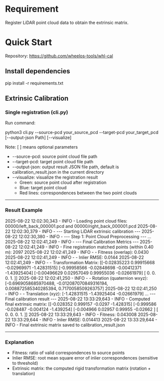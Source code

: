 # Requirement

Register LiDAR point cloud data to obtain the extrinsic matrix.  

# Quick Start

Repository: https://github.com/wheelos-tools/whl-cal  

## Install dependencies

pip install -r requirements.txt

## Extrinsic Calibration

### Single registration (cli.py)

Run command:

python3 cli.py --source-pcd your_source_pcd --target-pcd your_target_pcd [--output-json Path] [--visualize]

Note: [ ] means optional parameters

- --source-pcd: source point cloud file path
- --target-pcd: target point cloud file path
- --output-json: output result JSON file path, default is calibration_result.json in the current directory
- --visualize: visualize the registration result
  - Green: source point cloud after registration
  - Blue: target point cloud
  - Red lines: correspondences between the two point clouds

---

### Result Example

2025-08-22 12:02:30,343 - INFO - Loading point cloud files: 00000/left_back_000001.pcd and 00000/right_back_000001.pcd
2025-08-22 12:02:30,379 - INFO - --- Starting LiDAR extrinsic calibration ---
2025-08-22 12:02:30,380 - INFO - --- Step 1: Point Cloud Preprocessing ---
...
2025-08-22 12:02:41,249 - INFO - 
--- Final Calibration Metrics ---
2025-08-22 12:02:41,249 - INFO - Fine registration matched points (within 0.40 m): 2097
2025-08-22 12:02:41,249 - INFO -   - Fitness (overlap): 0.0430
2025-08-22 12:02:41,249 - INFO -   - Inlier RMSE: 0.0144
2025-08-22 12:02:41,249 - INFO -   - Transformation Matrix:
[[-0.02835223  0.99915668 -0.02969971 -1.42831515]
 [-0.99958566 -0.02848698 -0.00412371 -1.43925404]
 [-0.00496629  0.02957049  0.99955036 -0.02661979]
 [ 0.          0.          0.          1.        ]]
2025-08-22 12:02:41,250 - INFO -   - Rotation (quaternion wxyz): [-0.6969058685970488, -0.012087070849316194, 0.008872585340285394, 0.7170058509263757]
2025-08-22 12:02:41,250 - INFO -   - Translation (xyz): [-1.42831515 -1.43925404 -0.02661979]
...
--- Final calibration result ---
2025-08-22 13:33:29,643 - INFO - Computed final extrinsic matrix:
[[-0.028352  0.999157 -0.0297   -1.428315]
 [-0.999586 -0.028487 -0.004124 -1.439254]
 [-0.004966  0.02957   0.99955  -0.02662 ]
 [ 0.        0.        0.        1.      ]]
2025-08-22 13:33:29,643 - INFO - Fitness: 0.043008
2025-08-22 13:33:29,644 - INFO - Inlier RMSE: 0.014413
2025-08-22 13:33:29,644 - INFO - Final extrinsic matrix saved to calibration_result.json

---

### Explanation

- Fitness: ratio of valid correspondences to source points  
- Inlier RMSE: root mean square error of inlier correspondences (sensitive to threshold)  
- Extrinsic matrix: the computed rigid transformation matrix (rotation + translation)  

